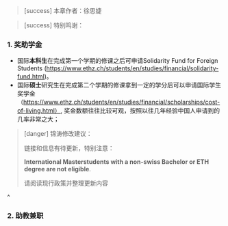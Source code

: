 > [success] 本章作者：徐思婕

> [success] 特别鸣谢：

### **1. 奖助学金**

* 国际**本科生**在完成第一个学期的修课之后可申请Solidarity Fund for Foreign Students (<https://www.ethz.ch/students/en/studies/financial/solidarity-fund.html>)。
* 国际**硕士**研究生在完成第二个学期的修课拿到一定的学分后可以申请国际学生奖学金（<https://www.ethz.ch/students/en/studies/financial/scholarships/cost-of-living.html）>, 奖金数额往往比较可观，按照以往几年经验中国人申请到的几率非常之大；

> [danger] 锦涛修改建议：
>
> 链接和信息有待更新，特别注意：
>
> **International Masterstudents with a non-​swiss Bachelor or ETH degree are not eligible**.
>
> 请阅读现行政策并整理更新内容

^

### **2. 助教兼职**
